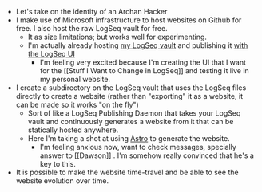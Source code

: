 - Let's take on the identity of an Archan Hacker
- I make use of Microsoft infrastructure to host websites on Github for free. I also host the raw LogSeq vault for free.
	- It as size limitations; but works well for experimenting.
	- I'm actually already hosting [my LogSeq vault](https://github.com/Zequez/logseq-vault/) and publishing it [with the LogSeq UI](http://notes.zequez.space/)
		- I'm feeling very excited because I'm creating the UI that I want for the [[Stuff I Want to Change in LogSeq]] and testing it live in my personal website.
- I create a subdirectory on the LogSeq vault that uses the LogSeq files directly to create a website (rather than "exporting" it as a website, it can be made so it works "on the fly")
	- Sort of like a LogSeq Publishing Daemon that takes your LogSeq vault and continuously generates a website from it that can be statically hosted anywhere.
	- Here I'm taking a shot at using [Astro](https://astro.build/) to generate the website.
		- I'm feeling anxious now, want to check messages, specially answer to [[Dawson]] . I'm somehow really convinced that he's a key to this.
- It is possible to make the website time-travel and be able to see the website evolution over time.